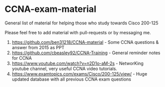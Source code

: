 # CCNA-exam-material
General list of material for helping those who study towards Cisco 200-125

Please feel free to add material with pull-requests or by messaging me.

1) https://github.com/ben31218/CCNA-material - Some CCNA questions & answer from 2015 as PPT
2) https://github.com/cbeasley92/CCNA-Training - General reminder notes for CCNA
3) https://www.youtube.com/watch?v=n2D1o-aM-2s - NetworKing youtube channel, very useful CCNA video tutorials.
4) https://www.examtopics.com/exams/Cisco/200-125/view/ - Huge updated database with all previous CCNA exam questions
